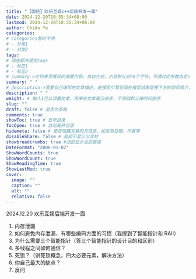 ```yaml
---
title: "【面经】欢乐互娱c++后端开发一面"
date: 2024-12-20T10:55:34+08:00
lastmod: 2024-12-20T10:55:34+08:00
author: ChiAn Ye
categories:
# categories暂时不用
# - 分类1
# - 分类2
tags:
# 现在都先使用tags
# - 标签1
# - 标签2
# summary->在列表页展现的摘要内容，自动生成，内容默认前70个字符，可通过此参数自定义，一般无需专门设置
summary: " "
# description->需要自己编写的文章描述，是搜索引擎呈现在搜索结果链接下方的网页简介，建议设置
description: " "
weight: # 输入1可以顶置文章，用来给文章展示排序，不填就默认按时间排序
slug: ""
draft: false # 是否为草稿
comments: true
showToc: true # 显示目录
TocOpen: true # 自动展开目录
hidemeta: false # 是否隐藏文章的元信息，如发布日期、作者等
disableShare: false # 底部不显示分享栏
showbreadcrumbs: true #顶部显示当前路径
DateFormat: "2006-01-02"
ShowWordCounts: true
ShowWordCount: true
ShowReadingTime: true
ShowLastMod: true
cover:
  image: ""
  caption: ""
  alt: ""
  relative: false
---
```


2024.12.20 欢乐互娱后端开发一面

<!--more-->

1. 内存泄漏
2. 如何避免内存泄漏，有哪些编码方面的习惯（我提到了智能指针和 RAII）
3. 为什么需要三个智能指针（答三个智能指针的设计目的和区别）
4. 多线程之间如何通信？
5. 死锁？（讲死锁概念，四大必要元素，解决方法）
6. 你自己最大的缺点？
7. 反问
